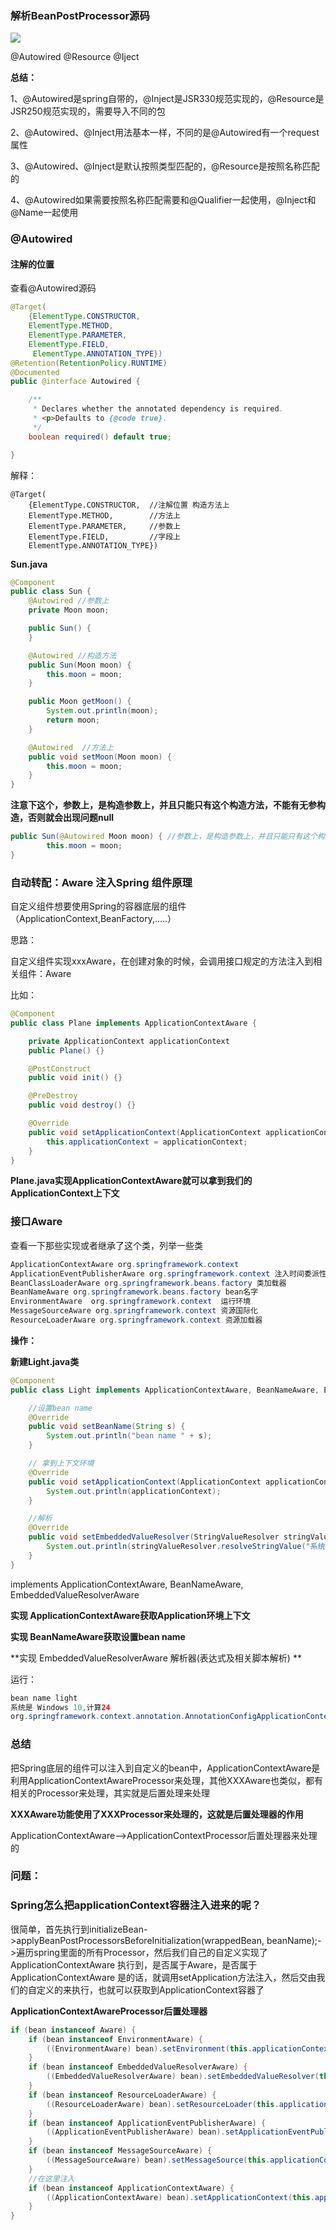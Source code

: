 ### 解析BeanPostProcessor源码

![](/assets/78327hfhasjj.png)

@Autowired @Resource @Iject

**总结：**

1、@Autowired是spring自带的，@Inject是JSR330规范实现的，@Resource是JSR250规范实现的，需要导入不同的包

2、@Autowired、@Inject用法基本一样，不同的是@Autowired有一个request属性

3、@Autowired、@Inject是默认按照类型匹配的，@Resource是按照名称匹配的

4、@Autowired如果需要按照名称匹配需要和@Qualifier一起使用，@Inject和@Name一起使用

### @Autowired

#### 注解的位置

查看@Autowired源码

```java
@Target(
    {ElementType.CONSTRUCTOR, 
    ElementType.METHOD, 
    ElementType.PARAMETER, 
    ElementType.FIELD,
     ElementType.ANNOTATION_TYPE})
@Retention(RetentionPolicy.RUNTIME)
@Documented
public @interface Autowired {

    /**
     * Declares whether the annotated dependency is required.
     * <p>Defaults to {@code true}.
     */
    boolean required() default true;

}
```

解释：

```
@Target(
    {ElementType.CONSTRUCTOR,  //注解位置 构造方法上
    ElementType.METHOD,        //方法上
    ElementType.PARAMETER,     //参数上
    ElementType.FIELD,         //字段上
    ElementType.ANNOTATION_TYPE})
```

**Sun.java**

```java
@Component
public class Sun {
    @Autowired //参数上
    private Moon moon;

    public Sun() {
    }

    @Autowired //构造方法
    public Sun(Moon moon) {
        this.moon = moon;
    }

    public Moon getMoon() {
        System.out.println(moon);
        return moon;
    }

    @Autowired  //方法上
    public void setMoon(Moon moon) {
        this.moon = moon;
    }
}
```

**注意下这个，参数上，是构造参数上，并且只能只有这个构造方法，不能有无参构造，否则就会出现问题null**

```java
public Sun(@Autowired Moon moon) { //参数上，是构造参数上，并且只能只有这个构造方法，不能有无参构造，否则就会出现问题null
        this.moon = moon;
}
```

### 自动转配：Aware 注入Spring 组件原理

自定义组件想要使用Spring的容器底层的组件（ApplicationContext,BeanFactory,.....）

思路：

自定义组件实现xxxAware，在创建对象的时候，会调用接口规定的方法注入到相关组件：Aware

比如：

```java
@Component
public class Plane implements ApplicationContextAware {

    private ApplicationContext applicationContext
    public Plane() {}

    @PostConstruct
    public void init() {}

    @PreDestroy
    public void destroy() {}

    @Override
    public void setApplicationContext(ApplicationContext applicationContext) throws BeansException {
        this.applicationContext = applicationContext;
    }
}
```

**Plane.java实现ApplicationContextAware就可以拿到我们的ApplicationContext上下文**

### 接口Aware

查看一下那些实现或者继承了这个类，列举一些类

```java
ApplicationContextAware org.springframework.context 
ApplicationEventPublisherAware org.springframework.context 注入时间委派性
BeanClassLoaderAware org.springframework.beans.factory 类加载器
BeanNameAware org.springframework.beans.factory bean名字
EnvironmentAware  org.springframework.context  运行环境
MessageSourceAware org.springframework.context 资源国际化
ResourceLoaderAware org.springframework.context 资源加载器
```

**操作：**

**新建Light.java类**

```java
@Component
public class Light implements ApplicationContextAware, BeanNameAware, EmbeddedValueResolverAware {

    //设置bean name
    @Override
    public void setBeanName(String s) {
        System.out.println("bean name " + s);
    }

    // 拿到上下文环境
    @Override
    public void setApplicationContext(ApplicationContext applicationContext) throws BeansException {
        System.out.println(applicationContext);
    }

    //解析
    @Override
    public void setEmbeddedValueResolver(StringValueResolver stringValueResolver) {
        System.out.println(stringValueResolver.resolveStringValue("系统是 ${os.name},计算#{3*8}"));
    }
}
```

implements ApplicationContextAware, BeanNameAware, EmbeddedValueResolverAware

**实现 ApplicationContextAware获取Application环境上下文**

**实现 BeanNameAware获取设置bean name**

**实现 EmbeddedValueResolverAware 解析器\(表达式及相关脚本解析\)**

运行：

```java
bean name light
系统是 Windows 10,计算24
org.springframework.context.annotation.AnnotationConfigApplicationContext@2d38eb89
```

### 总结

把Spring底层的组件可以注入到自定义的bean中，ApplicationContextAware是利用ApplicationContextAwareProcessor来处理，其他XXXAware也类似，都有相关的Processor来处理，其实就是后置处理来处理

**XXXAware功能使用了XXXProcessor来处理的，这就是后置处理器的作用**

ApplicationContextAware--&gt;ApplicationContextProcessor后置处理器来处理的

### 问题：

### Spring怎么把applicationContext容器注入进来的呢？

很简单，首先执行到initializeBean-&gt;applyBeanPostProcessorsBeforeInitialization\(wrappedBean, beanName\);-&gt;遍历spring里面的所有Processor，然后我们自己的自定义实现了ApplicationContextAware 执行到，是否属于Aware，是否属于ApplicationContextAware 是的话，就调用setApplication方法注入，然后交由我们的自定义的来执行，也就可以获取到ApplicationContext容器了

**ApplicationContextAwareProcessor后置处理器**

```java
if (bean instanceof Aware) {
    if (bean instanceof EnvironmentAware) {
        ((EnvironmentAware) bean).setEnvironment(this.applicationContext.getEnvironment());
    }
    if (bean instanceof EmbeddedValueResolverAware) {
        ((EmbeddedValueResolverAware) bean).setEmbeddedValueResolver(this.embeddedValueResolver);
    }
    if (bean instanceof ResourceLoaderAware) {
        ((ResourceLoaderAware) bean).setResourceLoader(this.applicationContext);
    }
    if (bean instanceof ApplicationEventPublisherAware) {
        ((ApplicationEventPublisherAware) bean).setApplicationEventPublisher(this.applicationContext);
    }
    if (bean instanceof MessageSourceAware) {
        ((MessageSourceAware) bean).setMessageSource(this.applicationContext);
    }
    //在这里注入
    if (bean instanceof ApplicationContextAware) {
        ((ApplicationContextAware) bean).setApplicationContext(this.applicationContext);
    }
}
```



